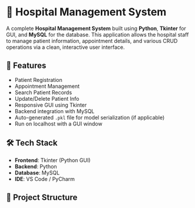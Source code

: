 # 🏥 Hospital Management System

A complete **Hospital Management System** built using **Python**, **Tkinter** for GUI, and **MySQL** for the database. This application allows the hospital staff to manage patient information, appointment details, and various CRUD operations via a clean, interactive user interface.

## 🚀 Features

- Patient Registration
- Appointment Management
- Search Patient Records
- Update/Delete Patient Info
- Responsive GUI using Tkinter
- Backend integration with MySQL
- Auto-generated `.pkl` file for model serialization (if applicable)
- Run on localhost with a GUI window

## 🛠️ Tech Stack

- **Frontend**: Tkinter (Python GUI)
- **Backend**: Python
- **Database**: MySQL
- **IDE**: VS Code / PyCharm

## 📂 Project Structure


